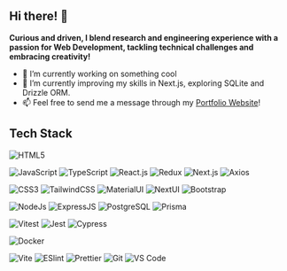 ## Hi there! 👋

**Curious and driven, I blend research and engineering experience with a passion for Web Development, tackling technical challenges and embracing creativity!**

- 🔭 I’m currently working on something cool
- 🌱 I’m currently improving my skills in Next.js, exploring SQLite and Drizzle ORM.
- 📫 Feel free to send me a message through my [Portfolio Website](https://www.fgstack.site/)!

## Tech Stack

![HTML5](https://img.shields.io/badge/-HTML5-%23E44D27?style=flat&logo=html5&logoColor=ffffff)

![JavaScript](https://img.shields.io/badge/-JavaScript-%23F7DF1C?style=flat&logo=javascript&logoColor=000000&labelColor=%23F7DF1C&color=%23FFCE5A)
![TypeScript](https://img.shields.io/badge/-TypeScript-007ACC?style=flat&logo=typescript&logoColor=white)
![React.js](https://img.shields.io/badge/-ReactJs-61DAFB?logo=react&logoColor=white&style=flat)
![Redux](https://img.shields.io/badge/-Redux-%23764abc?style=flat&logo=redux&logoColor=white)
![Next.js](https://img.shields.io/badge/-Next.js-%23000000?style=flat&logo=nextdotjs)
![Axios](https://img.shields.io/badge/axios.js-%23ECECEC?style=flat&logo=axios&logoColor=5A29E4)


![CSS3](https://img.shields.io/badge/-CSS3-%231572B6?style=flat&logo=css3)
![TailwindCSS](https://img.shields.io/badge/-TailwindCSS-%23ECECEC?style=flat&logo=tailwind-css&logoColor=%2318BFFF)
![MaterialUI](https://img.shields.io/badge/-Material%20UI-%23008FFF?style=flat&logo=material-ui&logoColor=white)
![NextUI](https://img.shields.io/static/v1?style=flat&message=NextUI&color=000000&logo=NextUI&logoColor=FFFFFF&label=)
![Bootstrap](https://img.shields.io/badge/-Bootstrap-%23563D7C?style=flat&logo=bootstrap&logoColor=white)

![NodeJs](https://img.shields.io/badge/-Nodejs-43853d?style=flat&logo=Node.js&logoColor=white)
![ExpressJS](https://img.shields.io/badge/Express%20js-000000?style=flat&logo=express&logoColor=white)
![PostgreSQL](https://img.shields.io/badge/postgresql-4169e1?style=flat&logo=postgresql&logoColor=white)
![Prisma](https://img.shields.io/badge/Prisma-3982CE?style=flat&logo=Prisma&logoColor=white)

![Vitest](https://img.shields.io/badge/vitest-6E9F18?style=flat&logo=vitest&logoColor=white)
![Jest](https://img.shields.io/badge/Jest-C21325?style=flat&logo=Jest&logoColor=white)
![Cypress](https://img.shields.io/badge/Cypress-17202C?style=flat&logo=cypress&logoColor=white)

![Docker](https://img.shields.io/badge/docker-257bd6?style=flat&logo=docker&logoColor=white)

![Vite](https://img.shields.io/badge/-Vite-%23646CFF?style=flat&logo=vite&logoColor=ffffff)
![ESlint](https://img.shields.io/badge/-ESLint-%234B32C3?style=flat&logo=eslint)
![Prettier](https://img.shields.io/badge/-Prettier-%23F7B93E?style=flat&logo=prettier&logoColor=ffffff)
![Git](https://img.shields.io/badge/-Git-%23F05032?style=flat&logo=git&logoColor=%23ffffff)
![VS Code](https://img.shields.io/badge/-VSCode-%23007ACC?style=flat&logo=visual-studio-code)
